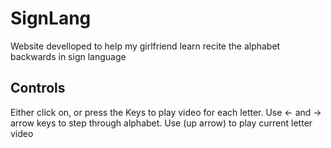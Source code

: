 # SignLang

Website develloped to help my girlfriend learn recite the alphabet backwards in sign language

## Controls

Either click on, or press the Keys to play video for each letter.
Use <- and -> arrow keys to step through alphabet. Use (up arrow) to play current letter video